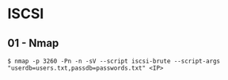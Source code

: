 # ISCSI

## 01 - Nmap

```
$ nmap -p 3260 -Pn -n -sV --script iscsi-brute --script-args "userdb=users.txt,passdb=passwords.txt" <IP>
```
